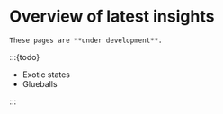 # Overview of latest insights

```{warning}
These pages are **under development**.
```

:::{todo}

- Exotic states
- Glueballs

:::
